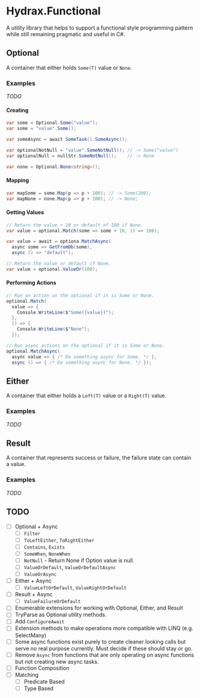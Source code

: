 # Hydrax.Functional

A utility library that helps to support a functional style programming pattern
while still remaining pragmatic and useful in C#.

## Optional

A container that either holds `Some(T)` value or `None`.

### Examples

*TODO*

#### Creating

```c#
var some = Optional.Some("value");
var some = "value".Some();

var someAsync = await SomeTask().SomeAsync();

var optionalNotNull = "value".SomeNotNull(); // -> Some("value")
var optionalNull = nullStr.SomeNotNull();    // -> None

var none = Optional.None<string>();
```

#### Mapping

```c#
var mapSome = some.Map(p => p + 100); // -> Some(200);
var mapNone = none.Map(p => p + 100); // -> None;
```

#### Getting Values
```c#
// Return the value + 10 or default of 100 if None.
var value = optional.Match(some => some + 10, () => 100);

var value = await = optiona.MatchAsync(
  async some => GetFromDb(some), 
  async () => "default");

// Return the value or default if None.
var value = optional.ValueOr(100);
```

#### Performing Actions

```c#
// Run an action on the optional if it is Some or None.
optional.Match(
  value => {
    Console.WriteLine($"Some({value})");
  },
  () => {
    Console.WriteLine($"None");
  });

// Run async actions on the optional if it is Some or None.
optional.MatchAsync(
  async value => { /* Do something async for Some. */ },
  async () => { /* Do something async for None. */ });
```

## Either

A container that either holds a `Left(T)` value or a `Right(T)` value.

### Examples

*TODO*

## Result

A container that represents success or failure, the failure state can contain
a value.

### Examples

*TODO*

## TODO
- [ ] Optional + Async
  - [ ] `Filter`
  - [ ] `ToLeftEither`, `ToRightEither`
  - [ ] `Contains`, `Exists`
  - [ ] `SomeWhen`, `NoneWhen`
  - [ ] `NotNull` - Return None if Option value is null.
  - [ ] `ValueOrDefault`, `ValueOrDefaultAsync`
  - [ ] `ValueOrAsync`
- [ ] Either + Async
  - [ ] `ValueLeftOrDefault`, `ValueRightOrDefault`
- [ ] Result + Async
  - [ ] `ValueFailureOrDefault`
- [ ] Enumerable extensions for working with Optional, Either, and Result
- [ ] TryParse as Optional utility methods.
- [ ] Add `ConfigureAwait`
- [ ] Extension methods to make operations more compatible with LINQ (e.g. SelectMany)
- [ ] Some async functions exist purely to create cleaner looking calls but serve no real purpose currently. Must decide if these should stay or go. 
- [ ] Remove `Async` from functions that are only operating on async functions but not creating new async tasks.
- [ ] Function Composition
- [ ] Matching
    - [ ] Predicate Based
    - [ ] Type Based